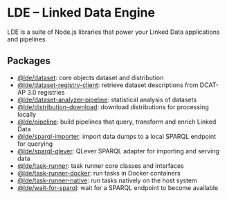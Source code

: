 # LDE – Linked Data Engine

LDE is a suite of Node.js libraries that power your Linked Data applications and pipelines.

## Packages

* [@lde/dataset](packages/dataset): core objects dataset and distribution
* [@lde/dataset-registry-client](packages/dataset-registry-client): retrieve dataset descriptions from DCAT-AP 3.0 registries
* [@lde/dataset-analyzer-pipeline](packages/dataset-analyzer-pipeline): statistical analysis of datasets
* [@lde/distribution-download](packages/distribution-download): download distributions for processing locally
* [@lde/pipeline](packages/pipeline): build pipelines that query, transform and enrich Linked Data
* [@lde/sparql-importer](packages/sparql-importer): import data dumps to a local SPARQL endpoint for querying
* [@lde/sparql-qlever](packages/sparql-qlever): QLever SPARQL adapter for importing and serving data
* [@lde/task-runner](packages/task-runner): task runner core classes and interfaces
* [@lde/task-runner-docker](packages/task-runner-docker): run tasks in Docker containers
* [@lde/task-runner-native](packages/task-runner-native): run tasks natively on the host system
* [@lde/wait-for-sparql](packages/wait-for-sparql): wait for a SPARQL endpoint to become available
